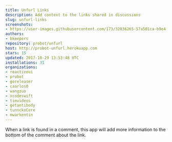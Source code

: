 ```yaml
---
title: Unfurl Links
description: Add context to the links shared in discussions
slug: unfurl-links
screenshots:
- https://user-images.githubusercontent.com/173/32036265-57a501ca-b9e4-11e7-9db3-52374fb7290c.png
authors:
- bkeepers
repository: probot/unfurl
host: http://probot-unfurl.herokuapp.com
stars: 15
updated: 2017-10-29 13:53:48 UTC
installations: 31
organizations:
- reactiveui
- probot
- goreleaser
- caarlos0
- wangzuo
- xcodeswift
- timvideos
- getantibody
- tunnckoCore
- mwarkentin
---
```


When a link is found in a comment, this app will add more information to the bottom of the comment about the link.
